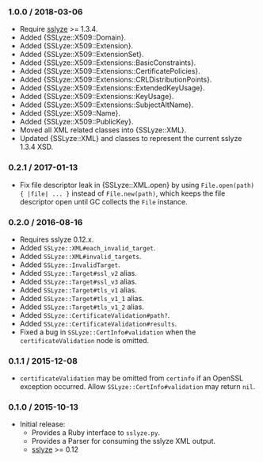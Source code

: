 ### 1.0.0 / 2018-03-06

* Require [sslyze] >= 1.3.4.
* Added {SSLyze::X509::Domain}.
* Added {SSLyze::X509::Extension}.
* Added {SSLyze::X509::ExtensionSet}.
* Added {SSLyze::X509::Extensions::BasicConstraints}.
* Added {SSLyze::X509::Extensions::CertificatePolicies}.
* Added {SSLyze::X509::Extensions::CRLDistributionPoints}.
* Added {SSLyze::X509::Extensions::ExtendedKeyUsage}.
* Added {SSLyze::X509::Extensions::KeyUsage}.
* Added {SSLyze::X509::Extensions::SubjectAltName}.
* Added {SSLyze::X509::Name}.
* Added {SSLyze::X509::PublicKey}.
* Moved all XML related classes into {SSLyze::XML}.
* Updated {SSLyze::XML} and classes to represent the current sslyze 1.3.4 XSD.

### 0.2.1 / 2017-01-13

* Fix file descriptor leak in {SSLyze::XML.open} by using
  `File.open(path) { |file| ... }` instead of `File.new(path)`, which keeps the
  file descriptor open until GC collects the `File` instance.

### 0.2.0 / 2016-08-16

* Requires sslyze 0.12.x.
* Added `SSLyze::XML#each_invalid_target`.
* Added `SSLyze::XML#invalid_targets`.
* Added `SSLyze::InvalidTarget`.
* Added `SSLyze::Target#ssl_v2` alias.
* Added `SSLyze::Target#ssl_v3` alias.
* Added `SSLyze::Target#tls_v1` alias.
* Added `SSLyze::Target#tls_v1_1` alias.
* Added `SSLyze::Target#tls_v1_2` alias.
* Added `SSLyze::CertificateValidation#path?`.
* Added `SSLyze::CertificateValidation#results`.
* Fixed a bug in `SSLyze::CertInfo#validation` when the `certificateValidation`
  node is omitted.

### 0.1.1 / 2015-12-08

* `certificateValidation` may be omitted from `certinfo` if an OpenSSL
  exception occurred. Allow `SSLyze::CertInfo#validation` may return `nil`.

### 0.1.0 / 2015-10-13

* Initial release:
  * Provides a Ruby interface to `sslyze.py`.
  * Provides a Parser for consuming the sslyze XML output.
  * [sslyze] >= 0.12

[sslyze]: https://github.com/nabla-c0d3/sslyze#readme
